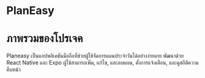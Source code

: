 # PlanEasy

# ภาพรวมของโปรเจค

Planeasy เป็นแอปพลิเคชันมือถือที่ช่วยผู้ใช้จัดการแผนประจำวันได้อย่างง่ายดาย พัฒนาด้วย React Native และ Expo ผู้ใช้สามารถเพิ่ม, แก้ไข, และลบแผน, ตั้งการแจ้งเตือน, และดูสถิติความคืบหน้า
